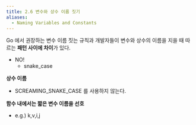 ```yaml
---
title: 2.6 변수와 상수 이름 짓기
aliases:
  - Naming Variables and Constants
---
```


Go 에서 권장하는 변수 이름 짓는 규칙과 개발자들이 변수와 상수의 이름을 지을 때 따르는 **패턴 사이에 차이**가 있다.

- NO! 
    - snake_case

**상수 이름**

- SCREAMING_SNAKE_CASE 를 사용하지 않는다.


**함수 내에서는 짧은 변수 이름을 선호**

- e.g.) k,v,i,j

